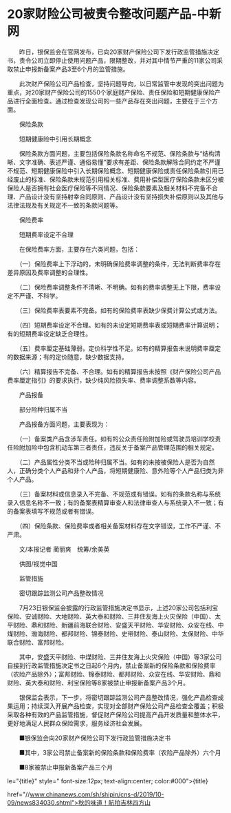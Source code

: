 # 20家财险公司被责令整改问题产品-中新网

　　昨日，银保监会在官网发布，已向20家财产保险公司下发行政监管措施决定书，责令公司立即停止使用问题产品，限期整改，并对其中情节严重的11家公司采取禁止申报新备案产品3至6个月的监管措施。

　　此次财产保险公司产品检查，坚持问题导向，以日常监管中发现的突出问题为重点，对20家财产保险公司的1550个家庭财产保险、责任保险和短期健康保险产品进行全面检查。通过检查发现公司的一些产品存在突出问题，主要在于三个方面。

　　保险条款

　　短期健康险中引用长期概念

　　保险条款方面问题，主要包括保险条款名称命名不规范、保险条款与“结构清晰、文字准确、表述严谨、通俗易懂”要求有差距、保险条款解除合同约定不严谨不规范、短期健康保险中引入长期保险概念、短期健康保险或责任保险条款引用已经废止的标准、保险条款未规范引用相关标准、费用补偿型医疗保险条款未区分被保险人是否拥有社会医疗保险等不同情况、保险条款要素及相关材料不完备不合理、产品设计没有坚持射幸合同原则、产品设计没有坚持损失补偿原则以及其他与法律法规及有关规定不一致的条款问题等。

　　保险费率

　　短期费率设定不合理

　　在保险费率方面，主要存在六类问题，包括：

　　（一）保险费率上下浮动的，未明确保险费率调整的条件，无法判断费率存在差异原因及费率调整的合理性。

　　（二）保险费率调整条件不清晰、不明确。如有的费率调整无上下限，费率设定不严谨、不科学。

　　（三）保险费率表要素不完备。如有的保险费率表缺少保费计算公式或方法。

　　（四）短期费率设定不合理。如有的未设定短期费率表或短期费率计算说明；有的短期费率设定缺乏合理性。

　　（五）费率厘定基础薄弱，定价科学性不足。如有的精算报告未说明费率厘定的数据来源；有的定价随意，缺少数据支持。

　　（六）精算报告不完备、不合理。如有的精算报告未按照《财产保险公司产品费率厘定指引》的要求执行，缺少纯风险损失率、费率调整系数等内容。

　　产品报备

　　部分险种归属不当

　　产品报备方面问题，主要表现为：

　　（一）备案类产品含涉车责任。如有的公众责任险附加险或驾驶员培训学校责任险附加险中包含机动车第三者责任，违反关于备案产品管理范围的相关规定。

　　（二）产品属性分类不当或险种归属不当。如有的未按被保险人是否为自然人，正确分类个人产品和非个人产品，将短期健康险、意外险等个人产品归类为非个人产品。

　　（三）备案材料或信息录入不完备、不规范或有错误。如有的条款名称与系统录入信息名称不一致；有的备案表精算审查人和法律审查人与系统录入不一致；有的备案表填写不规范或者有错误。

　　（四）保险条款、保险费率或者相关备案材料存在文字错误，工作不严谨、不严肃。

　　文/本报记者 蔺丽爽　统筹/余美英

　　供图/视觉中国

　　监管措施

　　密切跟踪监测公司产品整改情况

　　7月23日银保监会披露的行政监管措施决定书显示，上述20家公司包括利宝保险、安诚财险、大地财险、英大泰和财险、三井住友海上火灾保险（中国）、太平财险、鼎和财险、新疆前海联合财险、安盛天平财险、华安财险、众安在线、中煤财险、渤海财险、都邦财险、锦泰财险、史带财险、泰山财险、太保财险、中华联合财险、富邦财险。

　　其中，安盛天平财险、中煤财险、三井住友海上火灾保险（中国）等3家公司自接到行政监管措施决定书之日起6个月内，禁止备案新的保险条款和保险费率（农险产品除外）；富邦财险、锦泰财险、都邦财险、众安在线、华安财险、鼎和财险、英大泰和财险、利宝保险等8家被禁止申报新备案产品3个月。

　　银保监会表示，下一步，将密切跟踪监测公司产品整改情况，强化产品检查成果运用；持续深入开展产品检查，实现对全部财产保险公司产品检查全覆盖；积极采取各种有效的产品监管措施，督促财产保险公司提高产品开发质量和整体水平，更好地满足人民群众保险需求，服务经济社会发展。

　　■银保监会向20家财产保险公司下发行政监管措施决定书

　　■其中，3家公司禁止备案新的保险条款和保险费率（农险产品除外）六个月

　　■8家被禁止申报新备案产品三个月

le="{title}" style=" font-size:12px; text-align:center; color:#000">{title}

href="//www.chinanews.com/sh/shipin/cns-d/2019/10-09/news834030.shtml">秋的味道！航拍吉林四方山
